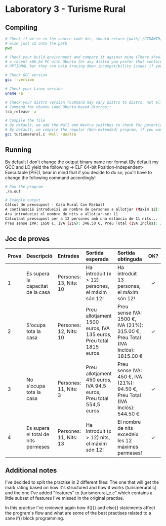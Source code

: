 # Laboratory 3 - Turisme Rural

## Compiling

```bash
# Check if we're in the source code dir, should return [path]./GTDAWIM/FProgI/l3TUR_RURAL
# else just cd onto the path
pwd

# Check your build environment and compare it against mine (There should not be problems if yo're using
# a recent x86_64 PC with Ubuntu [Or any distro you prefer that contains GNUs C Compiler]), next steps are
# OPTIONAL but they can help tracing down incompatibility issues if you can't compile the code succesfully

# Check GCC version
gcc --version

# Check your Linux version
uname -a

# Check your distro version (Command may vary distro to distro, not all are based-off Debian!)
# Command for Ubuntu (And Ubuntu-based distros):
lsb_release -a

# Compile the file
# By default, we add the Wall and Wextra switches to check for potential warnings at compile time.
# By default, we compile the regular (Non-extended) program, if you want the improved one, compile turismerural_e.c instead (Same cmd-line gcc switches!)
gcc turismerural.c -Wall -Wextra
```
## Running

By default I don't change the output binary name nor format (By default my GCC and LD yield the following -> ELF 64-bit Position-Independent-Executable [PIE]), bear in mind that if you decide to do so, you'll have to change the following command accordingly!

```bash
# Run the program
./a.out

# Example output
Càlcul de pressupost - Casa Rural Can Marball
A continuació introdueixi un nombre de persones a allotjar (Màxim 12): 12
Ara introdueixi el nombre de nits a allotjar-se: 11
Calculant pressupost per a 12 persones amb una estància de 11 nits...
Preu sense IVA: 1650 €, IVA (21%): 346.50 €, Preu Total (IVA Inclòs): 1996.50 €
```
## Joc de proves

| Prova | Descripció                          | Entrades               | Sortida esperada                                                   | Sortida obtinguda                                                               | OK? |
| :---- |:----------------------------------- |:---------------------- |:------------------------------------------------------------------ |:------------------------------------------------------------------------------- |:---:|
| 1     | Es supera la capacitat de la casa   | Persones: 13, Nits: 10 | Ha introduit (x > 12) persones, el máxim són 12!                   | Ha introduit 13 persones, el máxim són 12!                                      | ✓   |
| 2     | S'ocupa tota la casa                | Persones: 12, Nits: 10 | Preu allotjament 1500 euros, IVA 135 euros, Preu total 1815 euros  | Preu sense IVA: 1500 €, IVA (21%): 315.00 €, Preu Total (IVA Inclòs): 1815.00 € | ✓   |
| 3     | No s'ocupa tota la casa             | Persones: 11, Nits: 3  | Preu allotjament 450 euros, IVA 94.5 euros, Preu total 554,5 euros | Preu sense IVA: 450 €, IVA (21%): 94.50 €, Preu Total (IVA Inclòs): 544.50 €    | ✓   |
| 4     | Es supera el total de nits permeses | Persones: 11, Nits: 13 | Ha introduit (x > 12) nits, el máxim són 12!                       | El nombre de nits excedeix les 12 máximes permeses!                             | ✓   |

## Additional notes

I've decided to split the practise in 2 different files: The one that will get the mark rating based on how it's structured and how it works (turismerural.c) and the one I've added "features" to (turismerural_e.c" which contains a little subset of features I've missed in the original practise.


In this practise I've reviewed again how if(){} and else{} statements affect the program's flow and what are some of the best practises related to a sane if() block programming.
